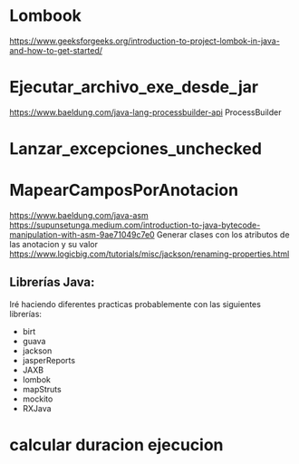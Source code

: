 
# Lombook
https://www.geeksforgeeks.org/introduction-to-project-lombok-in-java-and-how-to-get-started/

# Ejecutar_archivo_exe_desde_jar
https://www.baeldung.com/java-lang-processbuilder-api
ProcessBuilder

# Lanzar_excepciones_unchecked

# MapearCamposPorAnotacion
https://www.baeldung.com/java-asm
https://supunsetunga.medium.com/introduction-to-java-bytecode-manipulation-with-asm-9ae71049c7e0
Generar clases con los atributos de las anotacion y su valor
https://www.logicbig.com/tutorials/misc/jackson/renaming-properties.html

## Librerías Java:
Iré haciendo diferentes practicas probablemente con las siguientes librerías:
- birt
- guava
- jackson
- jasperReports
- JAXB
- lombok
- mapStruts
- mockito
- RXJava

# calcular duracion ejecucion
